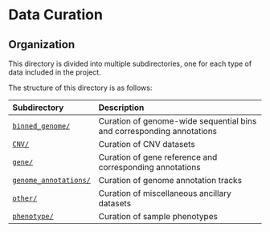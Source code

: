 # Data Curation

## Organization  

This directory is divided into multiple subdirectories, one for each type of data included in the project.  

The structure of this directory is as follows:  

| Subdirectory | Description |
| :--- | :--- |
| [`binned_genome/`](https://github.com/talkowski-lab/rCNV2/tree/master/data_curation/binned_genome/) | Curation of genome-wide sequential bins and corresponding annotations |  
| [`CNV/`](https://github.com/talkowski-lab/rCNV2/tree/master/data_curation/CNV/) | Curation of CNV datasets |  
| [`gene/`](https://github.com/talkowski-lab/rCNV2/tree/master/data_curation/gene/) | Curation of gene reference and corresponding annotations |  
| [`genome_annotations/`](https://github.com/talkowski-lab/rCNV2/tree/master/data_curation/genome_annotations/) | Curation of genome annotation tracks |  
| [`other/`](https://github.com/talkowski-lab/rCNV2/tree/master/data_curation/other/) | Curation of miscellaneous ancillary datasets |  
| [`phenotype/`](https://github.com/talkowski-lab/rCNV2/tree/master/data_curation/phenotype/) | Curation of sample phenotypes |  
